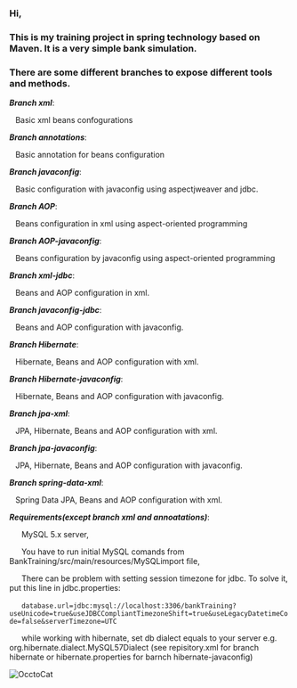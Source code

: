 ### Hi,

### This is my training project in spring technology based on Maven. It is a very simple bank simulation.

### There are some different branches to expose different tools and methods.



**_Branch xml_**:

&ensp;&nbsp;Basic xml beans confogurations 
  
**_Branch annotations_**:

&ensp;&nbsp;Basic annotation for beans configuration

**_Branch javaconfig_**:

&ensp;&nbsp;Basic configuration with javaconfig using aspectjweaver and jdbc.
  
**_Branch AOP_**:
  
&ensp;&nbsp;Beans configuration in xml using aspect-oriented programming
  
**_Branch AOP-javaconfig_**:
  
&ensp;&nbsp;Beans configuration by javaconfig using aspect-oriented programming
  
**_Branch xml-jdbc_**:
  
&ensp;&nbsp;Beans and  AOP configuration in xml.
  
**_Branch javaconfig-jdbc_**:
  
&ensp;&nbsp;Beans and  AOP configuration with javaconfig. 
 
**_Branch Hibernate_**:
  
&ensp;&nbsp;Hibernate, Beans and  AOP configuration with xml.

**_Branch Hibernate-javaconfig_**:
  
&ensp;&nbsp;Hibernate, Beans and  AOP configuration with javaconfig.

**_Branch jpa-xml_**:
  
&ensp;&nbsp;JPA, Hibernate, Beans and  AOP configuration with xml.

**_Branch jpa-javaconfig_**:
  
&ensp;&nbsp;JPA, Hibernate, Beans and  AOP configuration with javaconfig.

**_Branch spring-data-xml_**:

&ensp;&nbsp;Spring Data JPA, Beans and  AOP configuration with xml.
  
**_Requirements(except branch xml and annoatations)_**:  

&ensp;&ensp;&nbsp; MySQL 5.x server,

&ensp;&ensp;&nbsp; You have to run initial MySQL comands from BankTraining/src/main/resources/MySQLimport file,
 
&ensp;&ensp;&nbsp; There can be problem with setting session timezone for jdbc. To solve it, put this line in jdbc.properties:
  
&ensp;&ensp;&nbsp; `database.url=jdbc:mysql://localhost:3306/bankTraining?useUnicode=true&useJDBCCompliantTimezoneShift=true&useLegacyDatetimeCode=false&serverTimezone=UTC`

&ensp;&ensp;&nbsp; while working with hibernate, set db dialect equals to your server e.g. org.hibernate.dialect.MySQL57Dialect
(see repisitory.xml for branch hibernate or hibernate.properties for barnch hibernate-javaconfig)
  
  
  
![OcctoCat](http://octodex.github.com/images/foundingfather_v2.png?style=centerme) 


  
  
    

